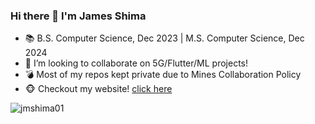 ### Hi there 👋 I'm James Shima

- 📚 B.S. Computer Science, Dec 2023 | M.S. Computer Science, Dec 2024
- 👯 I’m looking to collaborate on 5G/Flutter/ML projects!
- 💣 Most of my repos kept private due to Mines Collaboration Policy
- 🐵 Checkout my website! <a href="https://jmshima01.github.io">click here</a>

<p><img align="left" src="https://github-readme-stats.vercel.app/api/top-langs?username=jmshima01&show_icons=true&locale=en&layout=compact" alt="jmshima01" /></p>
